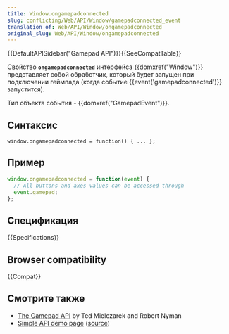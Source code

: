 ```yaml
---
title: Window.ongamepadconnected
slug: conflicting/Web/API/Window/gamepadconnected_event
translation_of: Web/API/Window/ongamepadconnected
original_slug: Web/API/Window/ongamepadconnected
---
```


{{DefaultAPISidebar("Gamepad API")}}{{SeeCompatTable}}

Свойство **`ongamepadconnected`** интерфейса {{domxref("Window")}} представляет собой обработчик, который будет запущен при подключении геймпада (когда событие {{event('gamepadconnected')}} запустится).

Тип объекта события - {{domxref("GamepadEvent")}}.

## Синтаксис

```
window.ongamepadconnected = function() { ... };
```

## Пример

```js
window.ongamepadconnected = function(event) {
  // All buttons and axes values can be accessed through
  event.gamepad;
};
```

## Спецификация

{{Specifications}}

## Browser compatibility

{{Compat}}

## Смотрите также

- [The Gamepad API](https://hacks.mozilla.org/2013/12/the-gamepad-api/) by Ted Mielczarek and Robert Nyman
- [Simple API demo page](http://luser.github.io/gamepadtest/) ([source](https://github.com/luser/gamepadtest))
